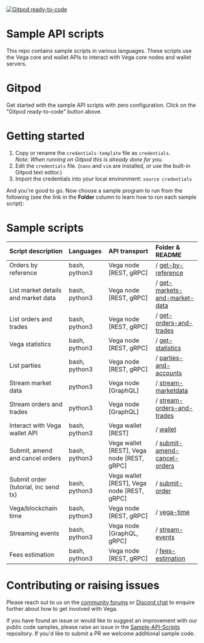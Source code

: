 [![Gitpod ready-to-code](https://img.shields.io/badge/Gitpod-ready--to--code-blue?logo=gitpod)](https://gitpod.io/#https://github.com/vegaprotocol/sample-api-scripts)

# Sample API scripts

This repo contains sample scripts in various languages. These scripts use the
Vega core and wallet APIs to interact with Vega core nodes and wallet servers.

# Gitpod

Get started with the sample API scripts with zero configuration. Click on the
"Gitpod ready-to-code" button above.

# Getting started

1. Copy or rename the `credentials-template` file as `credentials`.  
*Note: When running on Gitpod this is already done for you.*
1. Edit the `credentials` file. (`nano` and `vim` are installed, or use the built-in Gitpod text editor.)
1. Import the credentials into your local environment: `source credentials`

And you're good to go. Now choose a sample program to run from the following (see the link in the **Folder** column to learn how to run each sample script):

# Sample scripts

| Script description            | Languages |   API transport                      | Folder & README |
| :----------------- | :------- | :------------------------------ | :---------- |
| Orders by reference | bash, python3 | Vega node [REST, gRPC]  | / [get-by-reference](get-by-reference) |
| List market details and market data | bash, python3  | Vega node [REST, gRPC]  | / [get-markets-and-market-data](get-markets-and-market-data) |
| List orders and trades | bash, python3 | Vega node [REST, gRPC]  | / [get-orders-and-trades](get-orders-and-trades) |
| Vega statistics | bash, python3 | Vega node [REST, gRPC]  | / [get-statistics](get-statistics) |
| List parties | bash, python3 | Vega node [REST, gRPC]  | / [parties-and-accounts](parties-and-accounts) |
| Stream market data | python3 | Vega node [GraphQL] | / [stream-marketdata](stream-marketdata) |
| Stream orders and trades | python3  | Vega node [GraphQL] | / [stream-orders-and-trades](stream-orders-and-trades) |
| Interact with Vega wallet API | bash, python3 | Vega wallet [REST] | / [wallet](wallet) |
| Submit, amend and cancel orders | bash, python3 | Vega wallet [REST], Vega node [REST, gRPC] | / [submit-amend-cancel-orders](submit-amend-cancel-orders) |
| Submit order (tutorial, inc send tx) | bash, python3 | Vega wallet [REST], Vega node [REST, gRPC] | / [submit-order](submit-order) |
| Vega/blockchain time  | bash, python3 | Vega node [REST, gRPC] | / [vega-time](vega-time) |
| Streaming events | bash, python3 | Vega node [GraphQL, gRPC] | / [stream-events](stream-events) |
| Fees estimation | bash, python3 | Vega node [REST, gRPC] | / [fees-estimation](fees-estimation) |

# Contributing or raising issues

Please reach out to us on the [community forums](https://community.vega.xyz/c/testnet/) or [Discord chat](https://discord.gg/bkAF3Tu) to enquire further about how to get involved with Vega.

If you have found an issue or would like to suggest an improvement with our public code samples, please raise an issue in the [Sample-API-Scripts](https://github.com/vegaprotocol/sample-api-scripts/) repository. If you'd like to submit a PR we welcome additional sample code.